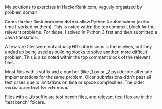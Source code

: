 My solutions to exercises in HackerRank.com, vaguely organized by problem domain.

Some Hacker Rank problems did not allow Python 3 submissions (at the time I worked on them). This is noted within the top comment block for the relevant problems. For those, I solved in Python 3 first and then submitted a Java translation.

A few rare files were not actually HR submissions in themselves, but they ended up being used as building blocks to solve another, more difficult problem. This is also noted within the top comment block of the relevant files.

Most files with a suffix and a number (like _1.py or _2.py) denote alternate implementations for the same problem. Older submissions didn't pass all test cases due to limitations on time or space complexities. The older versions are kept for reference.

Files with a _tb suffix are test bench files, and relevant test files are in the 'test bench' folders.